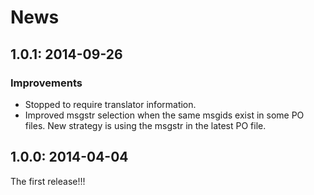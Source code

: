 # News

## 1.0.1: 2014-09-26

### Improvements

  * Stopped to require translator information.
  * Improved msgstr selection when the same msgids exist in some PO files.
    New strategy is using the msgstr in the latest PO file.

## 1.0.0: 2014-04-04

The first release!!!
